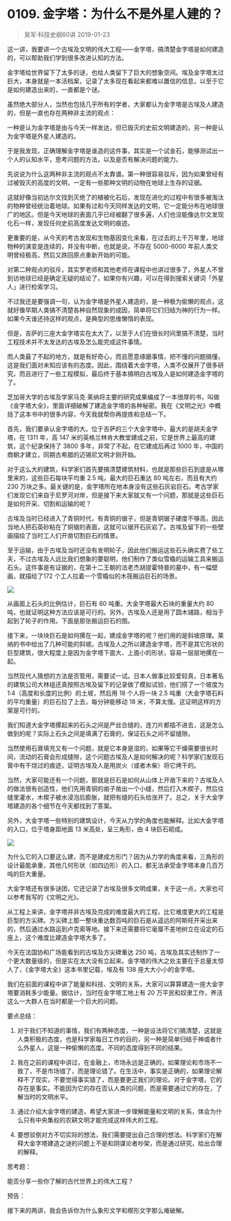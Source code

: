 # 0109. 金字塔：为什么不是外星人建的？
> 吴军·科技史纲60讲
2019-01-23

这一讲，我要讲一个古埃及文明的伟大工程——金字塔，搞清楚金字塔是如何建造的，可以帮助我们学到很多改进认知的方法。

金字塔给世界留下了太多的谜，也给人类留下了巨大的想象空间。埃及金字塔太过巨大，本身就是一本活档案，记录了太多现在看起来都难以置信的信息，以至于它是如何建造出来的，一直都是个谜。

虽然绝大部分人，当然也包括几乎所有的学者，大家都认为金字塔是古埃及人建造的，但是一直也存在两种非主流的观点：

一种是认为金字塔是由与今天一样发达，但已毁灭的史前文明建造的，另一种是认为金字塔是外星人建造的。

于是我发现，正确理解金字塔是谁造的这件事，其实是一个试金石，能够测试出一个人的认知水平，思考问题的方法，以及是否有解决问题的能力。

先说说为什么这两种非主流的观点不太靠谱。第一种很容易驳斥，因为如果曾经有过被毁灭的高度的文明，一定有一些那种文明的动物在地球上生存的证据。

这就好像当初达尔文找到灭绝了的植被化石后，发现在进化的过程中有很多被淘汰的物种曾经统治着地球。如果有过和今天同样发达的文明，它一定能分布在地球很广的地区。但是今天地球的表面几乎已经被翻了很多遍，人们也没能像达尔文发现化石一样，发现任何史前高度发达文明的痕迹。

更重要的是，从今天的考古发现和生物基因变化来看，在过去的上千万年里，地球物种的演变是连续的，并没有中断，也就是说，不存在 5000-6000 年前人类文明曾经极高，然后又跌回原点重新开始的可能。

对第二种观点的驳斥，其实罗老师和其他老师在课程中也讲过很多了，外星人不曾到访地球已经是确定无疑的结论了，如果你有兴趣，可以在得到搜索关键词「外星人」进行检索学习。

不过我还是要强调一句，认为金字塔是外星人建造的，是一种极为偷懒的观点，这就好像早期人类搞不清楚各种自然现象的成因，简单将它们归结为神的行为一样。如果今天谁还持这样的观点，是典型的思维懒惰的表现。

但是，吉萨的三座大金字塔实在太大了，以至于人们在很长时间里搞不清楚，当时工程技术并不太发达的古埃及怎么能完成这件事情。

而人类最了不起的地方，就是有好奇心，而且愿意琢磨事情，把不懂的问题搞懂，这是我们面对未知应该有的态度。因此，围绕着大金字塔，人类不仅展开了很多研究，而且进行了一些工程模拟，最后终于基本搞明白古埃及人是如何建造金字塔的了。

芝加哥大学的古埃及学家马克·莱纳将主要的研究成果编成了一本很厚的书，叫做《金字塔大全》，里面详细破解了建造金字塔的各种秘密。我在《文明之光》中概括了这本书中的很多内容，今天我就帮你再提炼和总结一下。

首先，我们要承认金字塔的大。位于吉萨的三个大金字塔中，最大的是胡夫金字塔，在 1311 年，高 147 米的英格兰林肯大教堂建成之前，它是世界上最高的建筑，这个纪录保持了 3800 多年，非常了不起，在它建成后再过 1000 年，中国的商朝才建立，同期古希腊的迈锡尼文明才刚开始。

对于这么大的建筑，科学家们首先要搞清楚建筑材料，也就是那些巨石到底是从哪里来的，这些巨石每块平均重 2.5 吨，最大的巨石重达 80 吨左右，而且有大约 230 万块之多。最关键的是，金字塔所在地本身没有这些石灰岩巨石。考古学家们发现它们来自于尼罗河对岸，但是接下来大家就又有一个问题，那就是这些巨石是如何开采、切割和运输的呢？

古埃及当时已经进入了青铜时代，有青铜的锯子，但是青铜锯子硬度不够高，因此当地人把石英砂粘在了铜锯的表面，这就可以锯开石灰岩了。古埃及留下的一些壁画描绘了当时工人们开凿切割巨石的情景。

至于运输，由于古埃及当时还没有发明轮子，因此他们搬运这些石头确实费了些工夫，不过古埃及人远比我们想象的要聪明，他们制作了类似雪橇的运输工具来搬运石头。这件事是有证据的，在第十二王朝的法老杰胡提霍特普的墓中，有一幅壁画，就描绘了172 个工人拉着一个雪橇似的木筏搬运巨石的场景。

![](https://raw.githubusercontent.com/dalong0514/selfstudy/master/图片链接/吴军/2019015.jpg)

从画面上石头的比例估计，巨石有 60 吨重。大金字塔最大石块的重量大约 80 吨，也就证明这种方法应该是可行的。另外，古埃及人还是用了圆木铺路，相当于起到了轮子的作用。下面是那张搬运巨石的图。

接下来，一块块巨石是如何摞在一起，建成金字塔的呢？他们用的是斜坡原理。莱纳的书中给出了几种可能的斜坡。古埃及人之所以建造金字塔，而不是其它形状的巨型建筑，很大程度上是因为金字塔下面大、上面小的形状，容易一层层地摞在一起。

当然现代人猜想的方法是否管用，需要试一试。日本人做事比较爱较真，日本著名的建筑公司大林组还真按照古埃及留下的记录做了模拟试验，他们搭了一个坡度为 1∶4（高度和长度的比例）的土坡，然后用 18 个人将一块 2.5 吨重（大金字塔石料的平均重量）的巨石拉了上去，每分钟能移动 18 米，不算太慢。这证明这样的方案是可行的。

我们知道大金字塔摞起来的石头之间是严丝合缝的，连刀片都插不进去，这是怎么做到的呢？实际上石头之间是填满了石膏的，保证石头之间不留缝隙。

当然使用石膏填充又有一个问题，就是它本身是湿的，如果等它干燥需要很长时间，流动的石膏会形成缝隙，这个问题古埃及人是如何解决的呢？科学家们发现石膏中有干烧过的痕迹，证明古埃及人是用炭火（或者木柴）将它烤干的。

当然，大家可能还有一个问题，那就是巨石是如何从山体上开凿下来的？古埃及人的做法很有创造性，他们先用青铜的凿子凿出一个小缝，然后打入木楔子，然后往缝里灌水，木楔子被水浸泡后膨胀，就把有缝的石头给涨开了。总之，关于大金字塔建造的各个细节在今天都找到了答案。

另外，大金字塔一些特别的建筑设计，今天从力学的角度也能解释。比如大金字塔的入口，位于塔身距地面 13 米高处，呈三角形，由 4 块巨石砌成。

![](https://raw.githubusercontent.com/dalong0514/selfstudy/master/图片链接/吴军/2019016.jpg)

为什么它的入口要这么建，而不是建成方形门？因为从力学的角度来看，三角形的设计最能承重，其他几何形状（如四边形）的入口，都无法承受金字塔本身几百万吨的巨大重量。

大金字塔还有很多谜团，它还记录了古埃及很多文明成果，关于这一点，大家也可以参考我写的《文明之光》。

从工程上来讲，金字塔并非古埃及完成的难度最大的工程，比它难度更大的工程是巨型的方尖碑。方尖碑上那一整块重达数百吨的巨石是从遥远的阿斯旺开采出来的，然后通过水路运到卢克索等地。接下来还需要将它毫厘不差地树立在设定的石座上，这个难度比建造金字塔大多了。

今天在法国协和广场能看到的古埃及方尖碑重达 250 吨，古埃及其实还制作了一个更大数量级的，但是实在太大没有立起来。金字塔的伟大之处主要在于总量太惊人了，《金字塔大全》这本书里记载，埃及有 138 座大大小小的金字塔。

我们在前面的课程中讲了能量和科技、文明的关系，大家可以算算建造一座大金字塔要消耗多少能量。据估计，当时在金字塔工地上有 20 万平民和奴隶工作，养活这么一大群人在当时都是一个巨大的问题。

要点总结：

1. 对于我们不知道的事情，我们有两种态度，一种是设法将它们搞清楚，这就是人类积极的态度，也是科学家每日工作的目的，另一种是简单归结于神或者什么外星人，这是一种偷懒的态度。不同的态度得到不同的结果。

2. 我在之前的课程中讲过，在金融上，市场永远是正确的，如果理论和市场不一致了，不是市场错了，而是理论错了。在生活中，事实是正确的，如果理论解释不了现实，不要觉得事实错了，而是要更正我们的理论。对于金字塔，它的存在是事实。不能因为它的存在否认人类的问题，而是需要通过它的存在，了解当时的文明水平。
3. 通过介绍大金字塔的建造，希望大家进一步理解能量和文明的关系，体会为什么只有中央集权的农耕文明才能完成这样伟大的工程。
4. 要想驳倒对方不切实际的想法，我们需要提出自己合理的想法。科学家们在解释大金字塔建造之谜的问题上不是和阴谋论者吵架，而是通过研究，给出合理的解释。

思考题：

能否分享一些你了解的古代世界上的伟大工程？

预告：

接下来的两讲，我会告诉你为什么象形文字和楔形文字那么难破解。